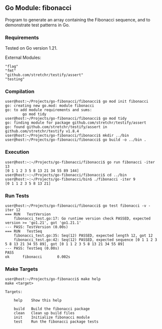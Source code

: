 ## Go Module: fibonacci
Program to generate an array containing the Fibonacci sequence,
and to demonstrate test patterns in Go.

### Requirements
Tested on Go version 1.21.

External Modules:
```
"flag"
"fmt"
"github.com/stretchr/testify/assert"
"testing"
```

### Compilation
```
user@host:~/Projects/go-fibonacci/fibonacci$ go mod init fibonacci
go: creating new go.mod: module fibonacci
go: to add module requirements and sums:
        go mod tidy
user@host:~/Projects/go-fibonacci/fibonacci$ go mod tidy
go: finding module for package github.com/stretchr/testify/assert
go: found github.com/stretchr/testify/assert in github.com/stretchr/testify v1.8.4
user@host:~/Projects/go-fibonacci/fibonacci$ mkdir ../bin
user@host:~/Projects/go-fibonacci/fibonacci$ go build -o ../bin .
```

### Execution
```
user@host:~:~/Projects/go-fibonacci/fibonacci$ go run fibonacci -iter 13
[0 1 1 2 3 5 8 13 21 34 55 89 144]
user@host:~:~/Projects/go-fibonacci/fibonacci$ cd ../bin
user@host:~:~/Projects/go-fibonacci/bin$ ./fibonacci -iter 9
[0 1 1 2 3 5 8 13 21]
```

### Run Tests
```
user@host:~/Projects/go-fibonacci/fibonacci$ go test fibonacci -v -iter 12
=== RUN   TestVersion
    fibonacci_test.go:17: Go runtime version check PASSED, expected version >= 'go1.21', got 'go1.21.1'
--- PASS: TestVersion (0.00s)
=== RUN   TestSeq
    fibonacci_test.go:35: Seq(12) PASSED, expected length 12, got 12
    fibonacci_test.go:42: Seq(12) PASSED, expected sequence [0 1 1 2 3 5 8 13 21 34 55 89], got [0 1 1 2 3 5 8 13 21 34 55 89]
--- PASS: TestSeq (0.00s)
PASS
ok      fibonacci       0.002s
```

### Make Targets
```
user@host:~/Projects/go-fibonacci$ make help
make <target>

Targets:

    help    Show this help

    build   Build the fibonacci package
    clean   Clean up build files
    init    Initialize fibonacci module
    test    Run the fibonacci package tests
```
